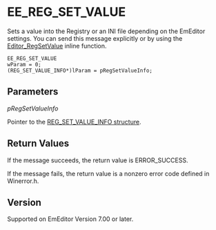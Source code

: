 # EE\_REG\_SET\_VALUE

Sets a value into the Registry or an INI file depending on the EmEditor settings. You can send this message explicitly or
by using the [Editor\_RegSetValue](../macro/editor_regsetvalue) inline function.

```
EE_REG_SET_VALUE
wParam = 0;
(REG_SET_VALUE_INFO*)lParam = pRegSetValueInfo;
```

## Parameters

_pRegSetValueInfo_

Pointer to the [REG\_SET\_VALUE\_INFO structure](../structure/reg_set_value_info).

## Return Values

If the message succeeds, the return value is ERROR\_SUCCESS.

If the message fails, the return value is a nonzero error code defined in Winerror.h.

## Version

Supported on EmEditor Version 7.00 or later.
